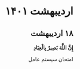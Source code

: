 <div dir="rtl">
  
  
# اردیبهشت ۱۴۰۱

## ۱۸ اردیبهشت

**إِنَّ اللَّهَ بَصِيرٌ بِالْعِبَادِ**

امتحان سیستم عامل
  
</div>
